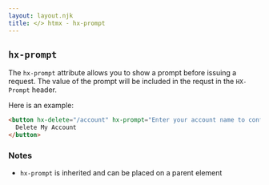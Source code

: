 ```yaml
---
layout: layout.njk
title: </> htmx - hx-prompt
---
```


## `hx-prompt`

The `hx-prompt` attribute allows you to show a prompt before issuing a request.  The value of
the prompt will be included in the requst in the `HX-Prompt` header.

Here is an example:

```html
<button hx-delete="/account" hx-prompt="Enter your account name to confirm deletion">
  Delete My Account
</button>
```

### Notes

* `hx-prompt` is inherited and can be placed on a parent element
